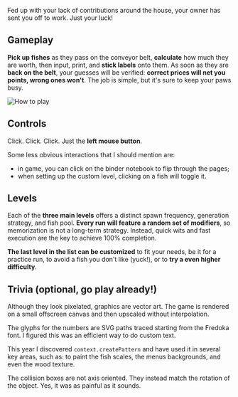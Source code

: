 Fed up with your lack of contributions around the house, your owner has sent you off to work. Just your luck!

## Gameplay

**Pick up fishes** as they pass on the conveyor belt, **calculate** how much they are worth, then input, print, and **stick labels** onto them. As soon as they are **back on the belt**, your guesses will be verified: **correct prices will net you points, wrong ones won't**. The job is simple, but it's sure to keep your paws busy.

![How to play](https://fedetibaldo.com/uploads/kuro-neko-market-how-to-play.gif)

## Controls

Click. Click. Click. Just the **left mouse button**.

Some less obvious interactions that I should mention are:
  - in game, you can click on the binder notebook to flip through the pages;
  - when setting up the custom level, clicking on a fish will toggle it.

## Levels

Each of the **three main levels** offers a distinct spawn frequency, generation strategy, and fish pool. **Every run will feature a random set of modifiers**, so memorization is not a long-term strategy. Instead, quick wits and fast execution are the key to achieve 100% completion.

**The last level in the list can be customized** to fit your needs, be it for a practice run, to avoid a fish you don't like (yuck!), or to **try a even higher difficulty**.

## Trivia (optional, go play already!)

Although they look pixelated, graphics are vector art. The game is rendered on a small offscreen canvas and then upscaled without interpolation.

The glyphs for the numbers are SVG paths traced starting from the Fredoka font. I figured this was an efficient way to do custom text.

This year I discovered `context.createPattern` and have used it in several key areas, such as: to paint the fish scales, the menus backgrounds, and even the wood texture.

The collision boxes are not axis oriented. They instead match the rotation of the object. Yes, it was as painful as it sounds.